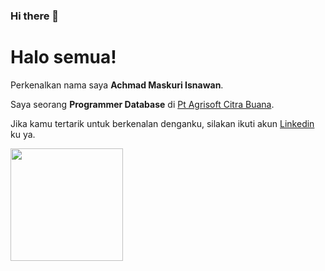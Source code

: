 ### Hi there 👋

<!--
**maskuri/maskuri** is a ✨ _special_ ✨ repository because its `README.md` (this file) appears on your GitHub profile.

Here are some ideas to get you started:

- 🔭 I’m currently working on ...
- 🌱 I’m currently learning ...
- 👯 I’m looking to collaborate on ...
- 🤔 I’m looking for help with ...
- 💬 Ask me about ...
- 📫 How to reach me: ...
- 😄 Pronouns: ...
- ⚡ Fun fact: ...
-->

# Halo semua! 

Perkenalkan nama saya **Achmad Maskuri Isnawan**.

Saya seorang **Programmer Database** di [Pt Agrisoft Citra Buana]().

Jika kamu tertarik untuk berkenalan denganku, silakan ikuti akun [Linkedin](https://www.linkedin.com/in/achmad-maskuri-isnawan-116708168/) ku ya.

<p align="left">
<a href="https://github.com/gilangadhan">
  <img height="180em" src="https://github-readme-stats-eight-theta.vercel.app/api?username=maskuri&show_icons=true&theme=algolia&include_all_commits=true&count_private=true"/>
  
</p>
